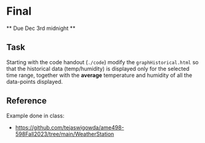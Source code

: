 # Final

** Due Dec 3rd midnight **

## Task
Starting with the code handout (`./code`) modify the `graphHistorical.html` so that
the historical data (temp/humidity) is displayed only for the selected
time range, together with the **average** temperature and humidity of
all the data-points displayed.

## Reference

Example done in class:
- https://github.com/tejaswigowda/ame498-598Fall2023/tree/main/WeatherStation

